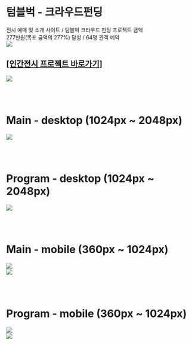 <h1>텀블벅 - 크라우드펀딩</h1>
<div style="fontWeight: bold">전시 예매 및 소개 사이트 / 텀블벅 크라우드 펀딩 프로젝트 금액</div>
277만원(목표 금액의 277%) 달성 / 64명 관객 예약
<div><img src="https://github.com/jingom368/Nature_Project/assets/67932739/7015d633-7c6a-4571-aa71-4bef7b303e72"></div>
<h2><a href="https://tumblbug.com/projectoumtt?ref=%EA%B2%80%EC%83%89%2F%ED%82%A4%EC%9B%8C%EB%93%9C">[인간전시 프로젝트 바로가기]</a></h2>
<div><img src="https://github.com/jingom368/oumtt/assets/67932739/86cb5ec2-f238-4702-ac98-40e33f607979"></div>

<br /><br/>
<h1>Main - desktop (1024px ~ 2048px)</h1>
<div><img src="https://github.com/jingom368/Nature_Project/assets/67932739/c4e545c4-8927-46f1-a46f-81c981aa6096"></div>

<br/><br/>
<h1>Program - desktop (1024px ~ 2048px)</h1>

<div><img src="https://github.com/jingom368/Nature_Project/assets/67932739/d1aea4b9-1493-41bb-9848-1be3c30b2bd8"></div>


<br /><br/>
<h1>Main - mobile (360px ~ 1024px)</h1>
<div><img src="https://github.com/jingom368/Nature_Project/assets/67932739/73514466-9316-4d76-83ac-3e27c85debe4"></div>
<div><img src="https://github.com/jingom368/Nature_Project/assets/67932739/44e41908-7875-47b6-b1a9-b31c737e2879"></div>


<br/><br/>
<h1>Program - mobile (360px ~ 1024px)</h1>
<div><img src="https://github.com/jingom368/Nature_Project/assets/67932739/a6cc6818-e07f-46c2-96f1-4aacdde8c822"></div>
<div><img src="https://github.com/jingom368/Nature_Project/assets/67932739/9467b9b5-a5f4-46f9-bc34-8d95d445369b"></div>
